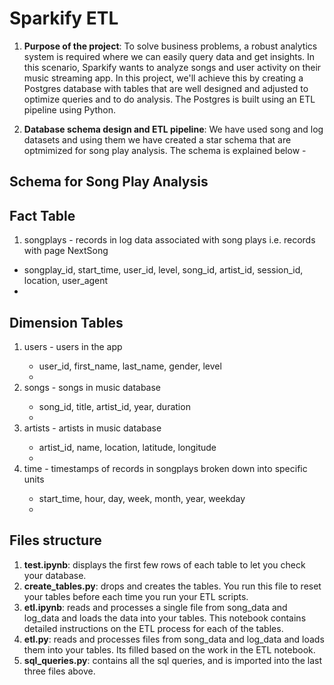 # Sparkify ETL 

1. <b>Purpose of the project</b>: To solve business problems, a robust analytics system is required where we can easily query data and get insights. In this scenario, Sparkify wants to analyze songs and user activity on their music streaming app. In this project, we'll achieve this by creating a Postgres database with tables that are well designed and adjusted to optimize queries and to do analysis. The Postgres is built using an ETL pipeline using Python.

2. <b>Database schema design and ETL pipeline</b>: We have used song and log datasets and using them we have created a star schema that are optmimized for song play analysis. The schema is explained below - 


## Schema for Song Play Analysis

## Fact Table

<ol><li>songplays - records in log data associated with song plays i.e. records with page NextSong</li></ol>
   <ul><li>songplay_id, start_time, user_id, level, song_id, artist_id, session_id, location, user_agent<li></ul> 
  

## Dimension Tables

<ol><li>users - users in the app</li>
   <ul><li>user_id, first_name, last_name, gender, level<li></ul> 
<li>songs - songs in music database</li>
   <ul><li>song_id, title, artist_id, year, duration<li></ul> 
<li>artists - artists in music database</li>
   <ul><li>artist_id, name, location, latitude, longitude<li></ul> 
<li>time - timestamps of records in songplays broken down into specific units</li>
   <ul><li>start_time, hour, day, week, month, year, weekday<li></ul> 
</ol>  
    

## Files structure

1. <b>test.ipynb</b>: displays the first few rows of each table to let you check your database.
2. <b>create_tables.py</b>: drops and creates the tables. You run this file to reset your tables before each time you run your ETL scripts.
3. <b>etl.ipynb</b>: reads and processes a single file from song_data and log_data and loads the data into your tables. This notebook contains detailed instructions on the ETL process for each of the tables.
4. <b>etl.py</b>: reads and processes files from song_data and log_data and loads them into your tables. Its filled based on the work in the ETL notebook.
5. <b>sql_queries.py</b>: contains all the sql queries, and is imported into the last three files above.

